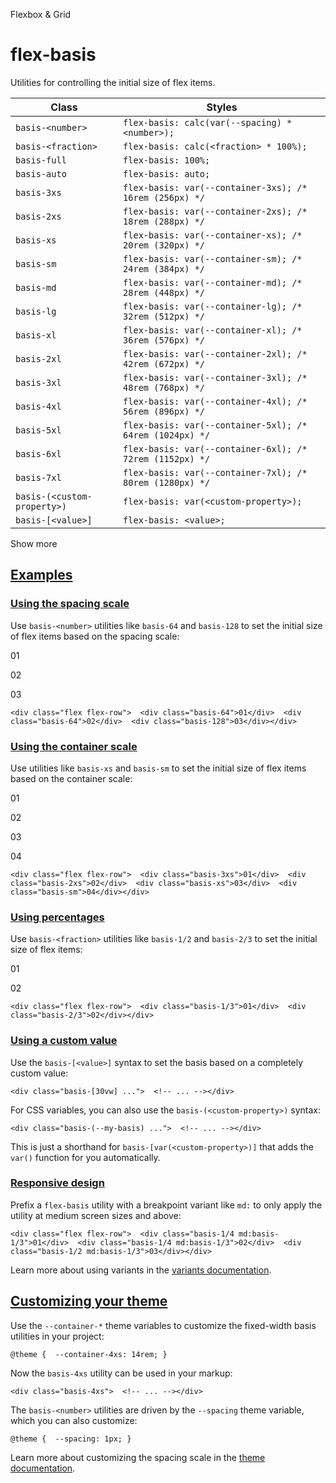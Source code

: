 <!--$-->

<!--/$-->

Flexbox & Grid

# flex-basis

Utilities for controlling the initial size of flex items.

| Class                       | Styles                                                   |
| --------------------------- | -------------------------------------------------------- |
| `basis-<number>`            | `flex-basis: calc(var(--spacing) * <number>);`           |
| `basis-<fraction>`          | `flex-basis: calc(<fraction> * 100%);`                   |
| `basis-full`                | `flex-basis: 100%;`                                      |
| `basis-auto`                | `flex-basis: auto;`                                      |
| `basis-3xs`                 | `flex-basis: var(--container-3xs); /* 16rem (256px) */`  |
| `basis-2xs`                 | `flex-basis: var(--container-2xs); /* 18rem (288px) */`  |
| `basis-xs`                  | `flex-basis: var(--container-xs); /* 20rem (320px) */`   |
| `basis-sm`                  | `flex-basis: var(--container-sm); /* 24rem (384px) */`   |
| `basis-md`                  | `flex-basis: var(--container-md); /* 28rem (448px) */`   |
| `basis-lg`                  | `flex-basis: var(--container-lg); /* 32rem (512px) */`   |
| `basis-xl`                  | `flex-basis: var(--container-xl); /* 36rem (576px) */`   |
| `basis-2xl`                 | `flex-basis: var(--container-2xl); /* 42rem (672px) */`  |
| `basis-3xl`                 | `flex-basis: var(--container-3xl); /* 48rem (768px) */`  |
| `basis-4xl`                 | `flex-basis: var(--container-4xl); /* 56rem (896px) */`  |
| `basis-5xl`                 | `flex-basis: var(--container-5xl); /* 64rem (1024px) */` |
| `basis-6xl`                 | `flex-basis: var(--container-6xl); /* 72rem (1152px) */` |
| `basis-7xl`                 | `flex-basis: var(--container-7xl); /* 80rem (1280px) */` |
| `basis-(<custom-property>)` | `flex-basis: var(<custom-property>);`                    |
| `basis-[<value>]`           | `flex-basis: <value>;`                                   |

Show more

## [Examples](#examples)

### [Using the spacing scale](#using-the-spacing-scale)

Use `basis-<number>` utilities like `basis-64` and `basis-128` to set the initial size of flex items based on the spacing scale:

01

02

03

```
<div class="flex flex-row">  <div class="basis-64">01</div>  <div class="basis-64">02</div>  <div class="basis-128">03</div></div>
```

### [Using the container scale](#using-the-container-scale)

Use utilities like `basis-xs` and `basis-sm` to set the initial size of flex items based on the container scale:

01

02

03

04

```
<div class="flex flex-row">  <div class="basis-3xs">01</div>  <div class="basis-2xs">02</div>  <div class="basis-xs">03</div>  <div class="basis-sm">04</div></div>
```

### [Using percentages](#using-percentages)

Use `basis-<fraction>` utilities like `basis-1/2` and `basis-2/3` to set the initial size of flex items:

01

02

```
<div class="flex flex-row">  <div class="basis-1/3">01</div>  <div class="basis-2/3">02</div></div>
```

### [Using a custom value](#using-a-custom-value)

Use the<!-- --> `basis-[<value>]` <!-- -->syntax<!-- --> <!-- -->to set the <!-- -->basis<!-- --> based on a completely custom value:

```
<div class="basis-[30vw] ...">  <!-- ... --></div>
```

For CSS variables, you can also use the<!-- --> `basis-(<custom-property>)` <!-- -->syntax:

```
<div class="basis-(--my-basis) ...">  <!-- ... --></div>
```

This is just a shorthand for<!-- --> `basis-[var(<custom-property>)]` <!-- -->that adds the `var()` function for you automatically.

### [Responsive design](#responsive-design)

Prefix <!-- -->a<!-- --> `flex-basis` utility<!-- --> <!-- -->with a breakpoint variant like `md:` to only apply the utility at <!-- -->medium<!-- --> <!-- -->screen sizes and above:

```
<div class="flex flex-row">  <div class="basis-1/4 md:basis-1/3">01</div>  <div class="basis-1/4 md:basis-1/3">02</div>  <div class="basis-1/2 md:basis-1/3">03</div></div>
```

Learn more about using variants in the [variants documentation](/docs/hover-focus-and-other-states).

## [Customizing your theme](#customizing-your-theme)

Use the `--container-*` theme variables to customize the <!-- -->fixed-width basis<!-- --> <!-- -->utilities in your project:

```
@theme {  --container-4xs: 14rem; }
```

Now the<!-- --> `basis-4xs` <!-- -->utility can be used in your markup:

```
<div class="basis-4xs">  <!-- ... --></div>
```

The<!-- --> `basis-<number>` <!-- -->utilities are driven by the `--spacing` theme variable, which you can also customize:

```
@theme {  --spacing: 1px; }
```

Learn more about customizing the spacing scale in the<!-- --> [theme documentation](/docs/theme#customizing-your-theme).

<!--$-->

<!--/$-->
